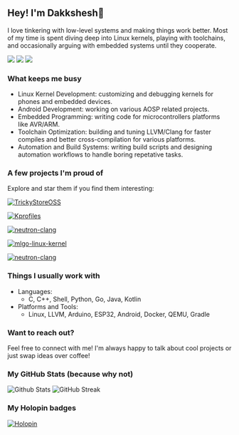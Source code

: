## Hey! I'm Dakkshesh👋

I love tinkering with low-level systems and making things work better. Most of my time is spent diving deep into Linux kernels, playing with toolchains, and occasionally arguing with embedded systems until they cooperate.

[![](https://img.shields.io/github/followers/beakthoven?label=Follow&style=social)](https://github.com/beakthoven)
[![](https://img.shields.io/github/stars/beakthoven?style=social)](https://github.com/beakthoven?tab=stars)
![](https://komarev.com/ghpvc/?username=beakthoven&base=16370)

### What keeps me busy

- Linux Kernel Development: customizing and debugging kernels for phones and embedded devices.
- Android Development: working on various AOSP related projects.
- Embedded Programming: writing code for microcontrollers platforms like AVR/ARM.
- Toolchain Optimization: building and tuning LLVM/Clang for faster compiles and better cross-compilation for various platforms.
- Automation and Build Systems: writing build scripts and designing automation workflows to handle boring repetative tasks.

### A few projects I'm proud of

Explore and star them if you find them interesting:

[![TrickyStoreOSS](https://github-readme-stats.vercel.app/api/pin/?username=beakthoven&repo=TrickyStoreOSS&show_owner=true&theme=nord)](https://github.com/beakthoven/TrickyStoreOSS)

[![Kprofiles](https://github-readme-stats.vercel.app/api/pin/?username=beakthoven&repo=Kprofiles&show_owner=true&theme=nord)](https://github.com/beakthoven/Kprofiles)

[![neutron-clang](https://github-readme-stats.vercel.app/api/pin/?username=Neutron-Toolchains&repo=clang-build&show_owner=true&theme=nord)](https://github.com/Neutron-Toolchains/clang-build)

[![mlgo-linux-kernel](https://github-readme-stats.vercel.app/api/pin/?username=beakthoven&repo=mlgo-linux-kernel&show_owner=true&theme=nord)](https://github.com/beakthoven/mlgo-linux-kernel)

[![neutron-clang](https://github-readme-stats.vercel.app/api/pin/?username=Neutron-Toolchains&repo=antman&show_owner=true&theme=nord)](https://github.com/Neutron-Toolchains/antman)

### Things I usually work with

- Languages:
  - C, C++, Shell, Python, Go, Java, Kotlin
- Platforms and Tools:
  - Linux, LLVM, Arduino, ESP32, Android, Docker, QEMU, Gradle

### Want to reach out?
Feel free to connect with me! I'm always happy to talk about cool projects or just swap ideas over coffee!

### My GitHub Stats (because why not)

![Github Stats](https://github-readme-stats.vercel.app/api?username=beakthoven&count_private=true&show_icons=true&theme=nord)
![GitHub Streak](https://streak-stats.demolab.com?user=beakthoven&theme=nord&date_format=j%20M%5B%20Y%5D)

### My Holopin badges

[![Holopin](https://holopin.me/beakthoven)](https://holopin.io/@beakthoven)
